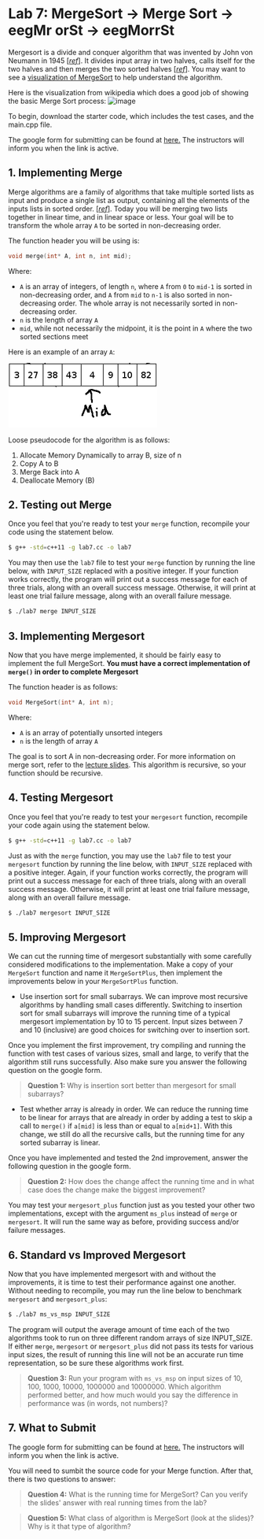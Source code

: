 # Lab 7: MergeSort -> Merge Sort -> eegMr orSt -> eegMorrSt

Mergesort is a divide and conquer algorithm that was invented by John von Neumann in 1945 [[*ref*](https://en.wikipedia.org/wiki/Merge_sort)]. It divides input array in two halves, calls itself for the two halves and then merges the two sorted halves [[*ref*](http://www.geeksforgeeks.org/merge-sort/)]. You may want to see a [visualization of MergeSort](https://www.cs.usfca.edu/~galles/visualization/ComparisonSort.html) to help understand the algorithm.

Here is the visualization from wikipedia which does a good job of showing the basic Merge Sort process:
![image](https://upload.wikimedia.org/wikipedia/commons/c/cc/Merge-sort-example-300px.gif)

To begin, download the starter code, which includes the test cases, and the main.cpp file.

The google form for submitting can be found at [here.](https://goo.gl/forms/698FDcXRPttM5q6b2) The instructors will inform you when the link is active.

## 1. Implementing Merge

Merge algorithms are a family of algorithms that take multiple sorted lists as input and produce a single list as output, containing all the elements of the inputs lists in sorted order. [[*ref*](https://en.wikipedia.org/wiki/Merge_algorithm)]. Today you will be merging two lists together in linear time, and in linear space or less. Your goal will be to transform the whole array `A` to be sorted in non-decreasing order.

The function header you will be using is:

```c++
void merge(int* A, int n, int mid);
```

Where:

* `A` is an array of integers, of length `n`, where `A` from `0` to `mid-1` is sorted in non-decreasing order, and `A` from `mid` to `n-1` is also sorted in non-decreasing order. The whole array is not necessarily sorted in non-decreasing order.
* `n` is the length of array `A`
* `mid`, while not necessarily the midpoint, it is the point in `A` where the two sorted sections meet

Here is an example of an array `A`:

![Example Pic](/lab-07/array.png?raw=true "Example Array") 

Loose pseudocode for the algorithm is as follows:

1. Allocate Memory Dynamically to array B, size of n
2. Copy A to B
3. Merge Back into A
4. Deallocate Memory (B)


## 2. Testing out Merge

Once you feel that you're ready to test your `merge` function, recompile your code using the statement below.

```bash
$ g++ -std=c++11 -g lab7.cc -o lab7
```

You may then use the `lab7` file to test your `merge` function by running the line below, with `INPUT_SIZE` replaced with a positive integer. If your function works correctly, the program will print out a success message for each of three trials, along with an overall success message. Otherwise, it will print at least one trial failure message, along with an overall failure message.

```bash
$ ./lab7 merge INPUT_SIZE
```


## 3. Implementing Mergesort

Now that you have merge implemented, it should be fairly easy to implement the full MergeSort. **You must have a correct implementation of `merge()` in order to complete Mergesort**

The function header is as follows:

```c++
void MergeSort(int* A, int n);
```

Where:

* `A` is an array of potentially unsorted integers
* `n` is the length of array `A`

The goal is to sort A in non-decreasing order. For more information on merge sort, refer to the [lecture slides](http://homepage.cs.uri.edu/~malvarez/teaching/212-f17/files/lecture-10-mergesort.key.pdf). This algorithm is recursive, so your function should be recursive.

## 4. Testing Mergesort

Once you feel that you're ready to test your `mergesort` function, recompile your code again using the statement below.

```bash
$ g++ -std=c++11 -g lab7.cc -o lab7
```

Just as with the `merge` function, you may use the `lab7` file to test your `mergesort` function by running the line below, with `INPUT_SIZE` replaced with a positive integer. Again, if your function works correctly, the program will print out a success message for each of three trials, along with an overall success message. Otherwise, it will print at least one trial failure message, along with an overall failure message.

```bash
$ ./lab7 mergesort INPUT_SIZE
```


## 5. Improving Mergesort

We can cut the running time of mergesort substantially with some carefully considered modifications to the implementation. Make a copy of your `MergeSort` function and name it `MergeSortPlus`, then implement the improvements below in your `MergeSortPlus` function.

* Use insertion sort for small subarrays. We can improve most recursive algorithms by handling small cases differently. Switching to insertion sort for small subarrays will improve the running time of a typical mergesort implementation by 10 to 15 percent. Input sizes between 7 and 10 (inclusive) are good choices for switching over to insertion sort.

Once you implement the first improvement, try compiling and running the function with test cases of various sizes, small and large, to verify that the algorithm still runs successfully. Also make sure you answer the following question on the google form.

> **Question 1:** Why is insertion sort better than mergesort for small subarrays?

* Test whether array is already in order. We can reduce the running time to be linear for arrays that are already in order by adding a test to skip a call to `merge()` if `a[mid]` is less than or equal to `a[mid+1]`. With this change, we still do all the recursive calls, but the running time for any sorted subarray is linear.

Once you have implemented and tested the 2nd improvement, answer the following question in the google form.

> **Question 2:** How does the change affect the running time and in what case does the change make the biggest improvement?

You may test your `mergesort_plus` function just as you tested your other two implementations, except with the argument `ms_plus` instead of `merge` or `mergesort`. It will run the same way as before, providing success and/or failure messages.


## 6. Standard vs Improved Mergesort

Now that you have implemented mergesort with and without the improvements, it is time to test their performance against one another. Without needing to recompile, you may run the line below to benchmark `mergesort` and `mergesort_plus`:

```bash
$ ./lab7 ms_vs_msp INPUT_SIZE
```

The program will output the average amount of time each of the two algorithms took to run on three different random arrays of size INPUT_SIZE. If either `merge`, `mergesort` or `mergesort_plus` did not pass its tests for various input sizes, the result of running this line will not be an accurate run time representation, so be sure these algorithms work first.

> **Question 3:** Run your program with `ms_vs_msp` on input sizes of 10, 100, 1000, 10000, 1000000 and 10000000. Which algorithm performed better, and how much would you say the difference in performance was (in words, not numbers)?

## 7. What to Submit

The google form for submitting can be found at [here.](https://goo.gl/forms/698FDcXRPttM5q6b2) The instructors will inform you when the link is active.

You will need to sumbit the source code for your Merge function. After that, there is two questions to answer:

> **Question 4:** What is the running time for MergeSort? Can you verify the slides' answer with real running times from the lab?

> **Question 5:** What class of algorithm is MergeSort (look at the slides)? Why is it that type of algorithm?
